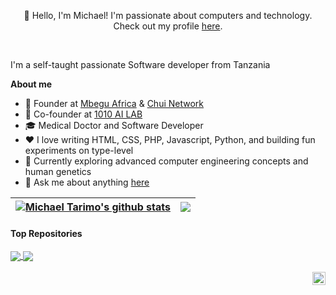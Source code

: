 <p align="center">👋 Hello, I'm Michael! I'm passionate about computers and technology. Check out my profile <a href="https://Michaeltarimo.github.io">here</a>.</p>


<br />

I'm a self-taught passionate Software developer from Tanzania

**About me**

- 💼 Founder at [Mbegu Africa](http://mbegu.africa/) & [Chui Network](http://chui.network/)
- 💼 Co-founder at [1010 AI LAB](http://1010ai.io/)
- 🎓 Medical Doctor and Software Developer
- ❤️ I love writing HTML, CSS, PHP, Javascript, Python, and building fun experiments on type-level
- 🌱 Currently exploring advanced computer engineering concepts and human genetics
- 💬 Ask me about anything [here](https://github.com/Michaeltarimo/Michaeltarimo/issues)   

| <a href="https://github.com/Michaeltarimo/github-readme-stats"><img align="center" src="https://github-readme-stats.vercel.app/api?username=Michaeltarimo&show_icons=true&include_all_commits=true&theme=buefy&hide_border=true" alt="Michael Tarimo's github stats" /></a> | <a href="https://github.com/Michaeltarimo/github-readme-stats"><img align="center" src="https://github-readme-stats.vercel.app/api/top-langs/?username=Michaeltarimo&layout=compact&theme=buefy&hide_border=true" /></a> |
| ------------- | ------------- |

#### Top Repositories

<a href="https://github.com/anuraghazra/github-readme-stats">
  <img align="center" src="https://github-readme-stats.vercel.app/api/pin/?username=Michaeltarimo&repo=github-readme-stats&theme=buefy" />
</a>
<a href="https://github.com/anuraghazra/anuraghazra.github.io">
  <img align="center" src="https://github-readme-stats.vercel.app/api/pin/?username=Michaeltarimo&repo=Michaeltarimo.github.io&theme=buefy" />
</a>

<br />
<br />

<a href="https://twitter.com/gutoshiX">
  <img align="right" alt="Michael Tarimo | Twitter" width="21px" src="https://raw.githubusercontent.com/Michaeltarimo/Michaeltarimo/master/assets/twitter.svg" />
</a>
